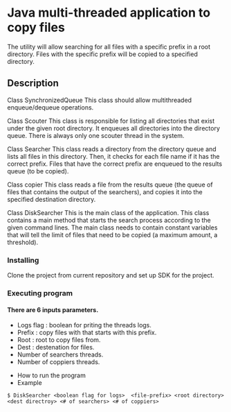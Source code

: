 # Java multi-threaded application to copy files 

The utility will allow searching for all files with a specific prefix in a root directory. 
Files with the specific prefix will be copied to a specified directory.

## Description

Class SynchronizedQueue
This class should allow multithreaded enqueue/dequeue operations.

Class Scouter
This class is responsible for listing all directories that exist under the given root directory. 
It enqueues all directories into the directory queue.
There is always only one scouter thread in the system.

Class Searcher
This class reads a directory from the directory queue and lists all files in this directory. 
Then, it checks for each file name if it has the correct prefix. 
Files that have the correct prefix are enqueued to the results queue (to be copied).

Class copier
This class reads a file from the results queue (the queue of files that contains the output of the searchers), and copies it into the specified destination directory.

Class DiskSearcher
This is the main class of the application. This class contains a main method that starts the search process according to the given command lines.
The main class needs to contain constant variables that will tell the limit of files that need to be copied (a maximum amount, a threshold).

### Installing

Clone the project from current repository and set up SDK for the project.

### Executing program
#### There are 6 inputs parameters.
- Logs flag : boolean for priting the threads logs.
- Prefix : copy files with that starts with this prefix.
- Root : root to copy files from.
- Dest : destenation for files.
- Number of searchers threads.
- Number of coppiers threads.
* How to run the program
* Example
```
$ DiskSearcher <boolean flag for logs>  <file-prefix> <root directory> <dest directroy> <# of searchers> <# of coppiers>
```




